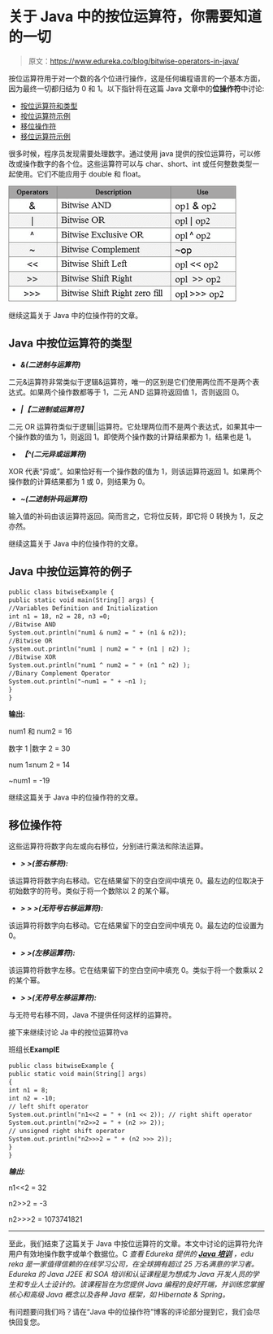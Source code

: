 # 关于 Java 中的按位运算符，你需要知道的一切

> 原文：<https://www.edureka.co/blog/bitwise-operators-in-java/>

按位运算符用于对一个数的各个位进行操作，这是任何编程语言的一个基本方面，因为最终一切都归结为 0 和 1。以下指针将在这篇 Java 文章中的**位操作符**中讨论:

*   [按位运算符和类型](#BitwiseOperatorsandTypes)
*   [按位运算符示例](#ExampleofBitwiseOperators)
*   [移位操作符](#ShiftOperators)
*   [移位运算符示例](#ExampleofShiftOperators)

很多时候，程序员发现需要处理数字。通过使用 java 提供的按位运算符，可以修改或操作数字的各个位。这些运算符可以与 char、short、int 或任何整数类型一起使用。它们不能应用于 double 和 float。

![BITWISE OPERATORS IN JAVA](img/9f0c5504eeb89420759e7dcc32cc3847.png)

继续这篇关于 Java 中的位操作符的文章。

## **Java 中按位运算符的类型**

*   ***&(二进制与运算符)***

二元&运算符非常类似于逻辑&运算符，唯一的区别是它们使用两位而不是两个表达式。如果两个操作数都等于 1，二元 AND 运算符返回值 1，否则返回 0。

*   ***|【二进制或运算符】***

二元 OR 运算符类似于逻辑||运算符。它处理两位而不是两个表达式，如果其中一个操作数的值为 1，则返回 1。即使两个操作数的计算结果都为 1，结果也是 1。

*   ***【^(二元异或运算符)***

XOR 代表“异或”。如果恰好有一个操作数的值为 1，则该运算符返回 1。如果两个操作数的计算结果都为 1 或 0，则结果为 0。

*   ***~(二进制补码运算符)***

输入值的补码由该运算符返回。简而言之，它将位反转，即它将 0 转换为 1，反之亦然。

继续这篇关于 Java 中的位操作符的文章。

## **Java 中按位运算符的例子**

```
public class bitwiseExample {
public static void main(String[] args) {
//Variables Definition and Initialization
int n1 = 18, n2 = 28, n3 =0;
//Bitwise AND
System.out.println("num1 & num2 = " + (n1 & n2));
//Bitwise OR
System.out.println("num1 | num2 = " + (n1 | n2) );
//Bitwise XOR
System.out.println("num1 ^ num2 = " + (n1 ^ n2) );
//Binary Complement Operator
System.out.println("~num1 = " + ~n1 );
}
}

```

**输出:**

num1 和 num2 = 16

数字 1 |数字 2 = 30

num 1≤num 2 = 14

~num1 = -19

继续这篇关于 Java 中的位操作符的文章。

## **移位操作符**

这些运算符将数字向左或向右移位，分别进行乘法和除法运算。

*   ***> >(签右移符):***

该运算符将数字向右移动。它在结果留下的空白空间中填充 0。最左边的位取决于初始数字的符号。类似于将一个数除以 2 的某个幂。

*   ***> > >(无符号右移运算符):***

该运算符将数字向右移动。它在结果留下的空白空间中填充 0。最左边的位设置为 0。

*   ***> >(左移运算符):***

该运算符将数字左移。它在结果留下的空白空间中填充 0。类似于将一个数乘以 2 的某个幂。

*   ***> >(无符号左移运算符):***

与无符号右移不同，Java 不提供任何这样的运算符。

接下来继续讨论 Ja 中的按位运算符va

班组长**E****x****am****pl****E**

```
public class bitwiseExample { 
public static void main(String[] args) 
{ 
int n1 = 8; 
int n2 = -10; 
// left shift operator 
System.out.println("n1<<2 = " + (n1 << 2)); // right shift operator System.out.println("n2>>2 = " + (n2 >> 2)); 
// unsigned right shift operator 
System.out.println("n2>>>2 = " + (n2 >>> 2)); 
} 
}

```

***输出:***

n1<<2 = 32

n2>>2 = -3

n2>>>2 = 1073741821

****

至此，我们结束了这篇关于 Java 中按位运算符的文章。本文中讨论的运算符允许用户有效地操作数字或单个数据位。C *查看 Edureka 提供的  [**Java 培训**](https://www.edureka.co/java-j2ee-soa-training)* *，edu reka 是一家值得信赖的在线学习公司，在全球拥有超过 25 万名满意的学习者。Edureka 的 Java J2EE 和 SOA 培训和认证课程是为想成为 Java 开发人员的学生和专业人士设计的。该课程旨在为您提供 Java 编程的良好开端，并训练您掌握核心和高级 Java 概念以及各种 Java 框架，如 Hibernate & Spring。*

有问题要问我们吗？请在“Java 中的位操作符”博客的评论部分提到它，我们会尽快回复您。